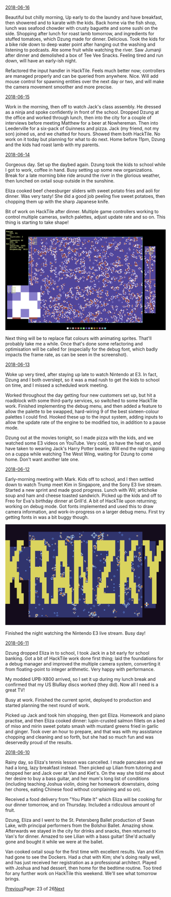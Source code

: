[2018-06-16](/diary/2018/06/16.md)

Beautiful but chilly morning, Up early to do the laundry and have breakfast, then showered and to karate with the kids. Back home via the fish shop, lunch was seafood chowder with crusty baguette and some sushi on the side. Shopping after lunch for roast lamb tomorrow, and ingredients for stuffed tomatoes, which Dzung made for dinner. Delicious. Took the kids for a bike ride down to deep water point after hanging out the washing and listening to podcasts. Ate some fruit while watching the river. Saw Jumanji after dinner and demolished a box of Tee Vee Snacks. Feeling tired and run down, will have an early-ish night.

Refactored the input handler in HackTile. Feels much better now; controllers are managed properly and can be queried from anywhere. Nice. Will add mouse control for spawning entities over the next day or two, and will make the camera movement smoother and more precise.

[2018-06-15](/diary/2018/06/15.md)

Work in the morning, then off to watch Jack's class assembly. He dressed as a ninja and spoke confidently in front of the school. Dropped Dzung at the office and worked through lunch, then into the city for a couple of interviews before meeting Matthew for a beer at Nowhereman. Then into Leederville for a six-pack of Guinness and pizza. Jack (my friend, not my son) joined us, and we chatted for hours. Showed them both HackTile. No work on it today but planning for what to do next. Home before 11pm, Dzung and the kids had roast lamb with my parents.

[2018-06-14](/diary/2018/06/14.md)

Gorgeous day. Set up the daybed again. Dzung took the kids to school while I got to work, coffee in hand. Busy setting up some new organizations. Break for a late morning bike ride around the river in the glorious weather, then lunched on oxtail soup outside in the sunshine.

Eliza cooked beef cheesburger sliders with sweet potato fries and aoli for dinner. Was very tasty! She did a good job peeling five sweet potatoes, then chopping them up with the sharp Japanese knife.

Bit of work on HackTile after dinner. Multiple game controllers working to control multiple cameras, switch palettes, adjust update rate and so on. This thing is starting to take shape!

![Multiple Controllers](/diary/assets/controllers.png)

Next thing will be to replace flat colours with animating sprites. That'll probably take me a while. Once that's done some refactoring and optimisation will be called for (especially for the debug font, which badly impacts the frame rate, as can be seen in the screenshot).

[2018-06-13](/diary/2018/06/13.md)

Woke up very tired, after staying up late to watch Nintendo at E3. In fact, Dzung and I both overslept, so it was a mad rush to get the kids to school on time, and I missed a scheduled work meeting.

Worked throughout the day getting four new customers set up, but hit a roadblock with some third-party services, so switched to some HackTile work. Finished implementing the debug menu, and then added a feature to allow the palette to be swapped, hard-wiring 9 of the best sixteen-colour palettes I could find. Hooked these up to the input system, adding inputs to allow the update rate of the engine to be modified too, in addition to a pause mode.

Dzung out at the movies tonight, so I made pizza with the kids, and we watched some E3 videos on YouTube. Very cold, so have the heat on, and have taken to wearing Jack's Harry Potter beanie. Will end the night sipping on a cuppa while watching The West Wing, waiting for Dzung to come home. Don't want another late one.

[2018-06-12](/diary/2018/06/12.md)

Early-morning meeting with Mark. Kids off to school, and I then settled down to watch Trump meet Kim in Singapore, and the Sony E3 live stream. Started a new sprint and made good progress. Lunch with Wil; artichoke soup and ham and cheese toasted sandwich. Picked up the kids and off to Freo for Eva's birthday dinner at Grill'd. A bit of HackTile upon returning; working on debug mode. Got fonts implemented and used this to draw camera information, and work-in-progress on a larger debug menu. First try getting fonts in was a bit buggy though.

![Kranzky Bug](/diary/assets/kranzky.png)

Finished the night watching the Nintendo E3 live stream. Busy day!

[2018-06-11](/diary/2018/06/11.md)

Dzung dropped Eliza in to school, I took Jack in a bit early for school banking. Got a bit of HackTile work done first thing; laid the foundations for a debug manager and improved the multiple camera system, converting it from floating-point to integer arithmetic. Very happy with performance.

My modded UPB-X800 arrived, so I set it up during my lunch break and confirmed that my US BluRay discs worked (they did). Now all I need is a great TV!

Busy at work. Finished the current sprint, deployed to production and started planning the next round of work.

Picked up Jack and took him shopping, then got Eliza. Homework and piano practise, and then Eliza cooked dinner: lupin-crusted salmon fillets on a bed of miso and mirin sweet potato smash with mustard greens fried in garlic and ginger. Took over an hour to prepare, and that was with my assistance chopping and cleaning and so forth, but she had so much fun and was deservedly proud of the results.

[2018-06-10](/diary/2018/06/10.md)

Rainy day, so Eliza's tennis lesson was cancelled. I made pancakes and we had a long, lazy breakfast instead. Then picked up Lilian from tutoring and dropped her and Jack over at Van and Kiet's. On the way she told me about her desire to buy a bass guitar, and her mum's long list of conditions (including teaching Joshua violin, doing her homework downstairs, doing her chores, eating Chinese food without complaining and so on).

Received a food delivery from "You Plate It" which Eliza will be cooking for our dinner tomorrow, and on Thursday. Included a ridiculous amount of fruit.

Dzung, Eliza and I went to the St. Petersberg Ballet production of Swan Lake, with principal performers from the Bolshoi Ballet. Amazing show. Afterwards we stayed in the city for drinks and snacks, then returned to Van's for dinner. Amazed to see Lilian with a bass guitar! She'd actually gone and bought it while we were at the ballet.

Van cooked oxtail soup for the first time with excellent results. Van and Kim had gone to see the Dockers. Had a chat with Kim; she's doing really well, and has just received her registration as a professional architect. Played with Joshua and had dessert, then home for the bedtime routine. Too tired for any further work on HackTile this weekend. We'll see what tomorrow brings.

[Previous](/diary/page22)Page: 23 of 26[Next](/diary/page24)